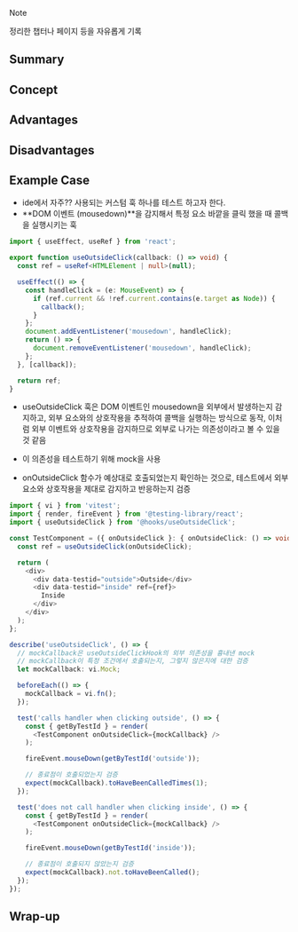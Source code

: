 <!-- 단순한 책 내용만 정리하는 스터디에서 벗어나 자신의 생각을 정리하고, 그걸 바탕으로 실무에 적용할 수 있는 내용을 찾는 스터디가 되었으면 좋겠습니다. -->
<!-- 참고한 글 - https://tech.kakaopay.com/post/frontend-study-journey/ -->

> [!Note]
>  정리한 챕터나 페이지 등을 자유롭게 기록 

## Summary
<!-- 한 줄 요약을 통해 발표자는 본인이 주제를 정확하게 이해했는지 점검하고, 스터디원들은 한 눈에 주제를 파악할 수 있습니다. -->

## Concept
<!-- 책을 바탕으로 발표 주제의 이론적 개념 및 필요한 배경 지식을 설명합니다. -->

## Advantages
<!-- (선택) 발표 주제를 적용했을 때 얻을 수 있는 이점이나 해결할 수 있는 문제 상황들에 대해 설명합니다. -->

## Disadvantages 
<!-- (선택) 발표 주제를 적용했을 때 발생할 수 있는 side effect나 trade-off에 대해 설명합니다. -->

## Example Case
<!-- 발표 주제가 적용되어 있는 라이브러리, 실제 업무에 적용되어 있는 코드, 직접 만든 예시 코드, 자신의 느낀점 등을 첨부하여 이해를 돕습니다. -->

- ide에서 자주?? 사용되는 커스텀 훅 하나를 테스트 하고자 한다.
- **DOM 이벤트 (mousedown)**을 감지해서 특정 요소 바깥을 클릭 했을 때 콜백을 실행시키는 훅

```ts
import { useEffect, useRef } from 'react';

export function useOutsideClick(callback: () => void) {
  const ref = useRef<HTMLElement | null>(null);

  useEffect(() => {
    const handleClick = (e: MouseEvent) => {
      if (ref.current && !ref.current.contains(e.target as Node)) {
        callback();
      }
    };
    document.addEventListener('mousedown', handleClick);
    return () => {
      document.removeEventListener('mousedown', handleClick);
    };
  }, [callback]);

  return ref;
}
```

- useOutsideClick 훅은 DOM 이벤트인 mousedown을 외부에서 발생하는지 감지하고, 외부 요소와의 상호작용을 추적하여 콜백을 실행하는 방식으로 동작, 이처럼 외부 이벤트와 상호작용을 감지하므로 외부로 나가는 의존성이라고 볼 수 있을 것 같음

- 이 의존성을 테스트하기 위해 mock을 사용

- onOutsideClick 함수가 예상대로 호출되었는지 확인하는 것으로, 테스트에서 외부 요소와 상호작용을 제대로 감지하고 반응하는지 검증

```ts
import { vi } from 'vitest';
import { render, fireEvent } from '@testing-library/react';
import { useOutsideClick } from '@hooks/useOutsideClick';

const TestComponent = ({ onOutsideClick }: { onOutsideClick: () => void }) => {
  const ref = useOutsideClick(onOutsideClick);

  return (
    <div>
      <div data-testid="outside">Outside</div>
      <div data-testid="inside" ref={ref}>
        Inside
      </div>
    </div>
  );
};

describe('useOutsideClick', () => {
  // mockCallback은 useOutsideClickHook의 외부 의존성을 흉내낸 mock
  // mockCallback이 특정 조건에서 호출되는지, 그렇지 않은지에 대한 검증
  let mockCallback: vi.Mock;

  beforeEach(() => {
    mockCallback = vi.fn();
  });

  test('calls handler when clicking outside', () => {
    const { getByTestId } = render(
      <TestComponent onOutsideClick={mockCallback} />
    );

    fireEvent.mouseDown(getByTestId('outside'));

    // 종료점이 호출되었는지 검증
    expect(mockCallback).toHaveBeenCalledTimes(1);
  });

  test('does not call handler when clicking inside', () => {
    const { getByTestId } = render(
      <TestComponent onOutsideClick={mockCallback} />
    );

    fireEvent.mouseDown(getByTestId('inside'));

    // 종료점이 호출되지 않았는지 검증
    expect(mockCallback).not.toHaveBeenCalled();
  });
});
```



## Wrap-up
<!-- 발표를 마무리하며 발표 주제를 다시 요약하고 정리합니다. -->